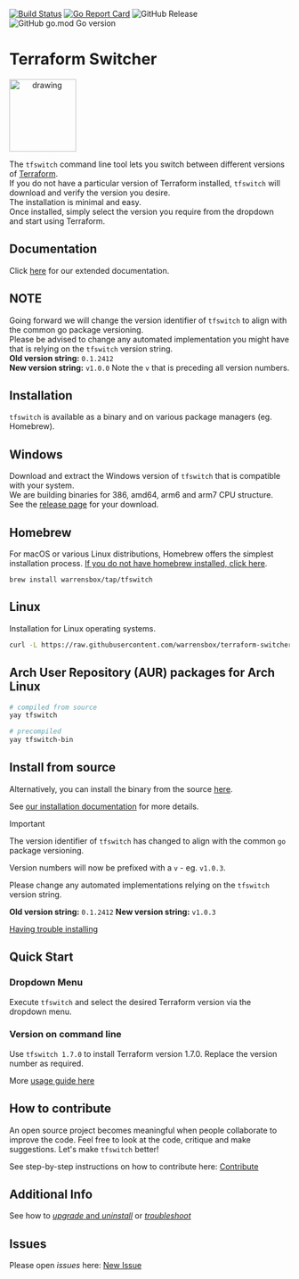 [![Build Status](https://github.com/warrensbox/terraform-switcher/actions/workflows/build.yml/badge.svg)](https://github.com/warrensbox/terraform-switcher/actions/workflows/build.yml)
[![Go Report Card](https://goreportcard.com/badge/github.com/warrensbox/terraform-switcher)](https://goreportcard.com/report/github.com/warrensbox/terraform-switcher)
![GitHub Release](https://img.shields.io/github/v/release/warrensbox/terraform-switcher)
![GitHub go.mod Go version](https://img.shields.io/github/go-mod/go-version/warrensbox/terraform-switcher)

# Terraform Switcher

<img style="text-align:center" src="https://s3.us-east-2.amazonaws.com/kepler-images/warrensbox/tfswitch/smallerlogo.png" alt="drawing" width="120" height="130"/>

The `tfswitch` command line tool lets you switch between different versions of [Terraform](https://www.terraform.io/).  
If you do not have a particular version of Terraform installed, `tfswitch` will download and verify the version you desire.  
The installation is minimal and easy.  
Once installed, simply select the version you require from the dropdown and start using Terraform.

## Documentation

Click [here](https://tfswitch.warrensbox.com) for our extended documentation.

## NOTE

Going forward we will change the version identifier of `tfswitch` to align with the common go package versioning.  
Please be advised to change any automated implementation you might have that is relying on the `tfswitch` version string.  
**Old version string:** `0.1.2412`  
**New version string:** `v1.0.0` Note the `v` that is preceding all version numbers.

## Installation

`tfswitch` is available as a binary and on various package managers (eg. Homebrew).

## Windows

Download and extract the Windows version of `tfswitch` that is compatible with your system.  
We are building binaries for 386, amd64, arm6 and arm7 CPU structure.  
See the [release page](https://github.com/warrensbox/terraform-switcher/releases/latest) for your download.

## Homebrew

For macOS or various Linux distributions, Homebrew offers the simplest installation process. <a href="https://brew.sh/" target="_blank">If you do not have homebrew installed, click here</a>.

```shell
brew install warrensbox/tap/tfswitch
```

## Linux

Installation for Linux operating systems.

```sh
curl -L https://raw.githubusercontent.com/warrensbox/terraform-switcher/master/install.sh | bash
```

## Arch User Repository (AUR) packages for Arch Linux

```sh
# compiled from source
yay tfswitch

# precompiled
yay tfswitch-bin
```

## Install from source

Alternatively, you can install the binary from the source <a href="https://github.com/warrensbox/terraform-switcher/releases" target="_blank">here</a>.

See [our installation documentation](https://tfswitch.warrensbox.com/Installation) for more details.

> [!IMPORTANT]
> The version identifier of `tfswitch` has changed to align with the common `go` package versioning.
>
> Version numbers will now be prefixed with a `v` - eg. `v1.0.3`.
>
> Please change any automated implementations relying on the `tfswitch` version string.
>
> **Old version string:** `0.1.2412`
> **New version string:** `v1.0.3`

[Having trouble installing](https://tfswitch.warrensbox.com/Troubleshoot/)

## Quick Start

### Dropdown Menu

Execute `tfswitch` and select the desired Terraform version via the dropdown menu.

### Version on command line

Use `tfswitch 1.7.0` to install Terraform version 1.7.0. Replace the version number as required.

More [usage guide here](https://tfswitch.warrensbox.com/usage/commandline/)

## How to contribute

An open source project becomes meaningful when people collaborate to improve the code.
Feel free to look at the code, critique and make suggestions. Let's make `tfswitch` better!

See step-by-step instructions on how to contribute here: [Contribute](https://tfswitch.warrensbox.com/How-to-Contribute/)

## Additional Info

See how to [*upgrade* and *uninstall*](https://tfswitch.warrensbox.com/Upgrade-or-Uninstall/) or [*troubleshoot*](https://tfswitch.warrensbox.com/Troubleshoot/)

## Issues

Please open *issues* here: [New Issue](https://github.com/warrensbox/terraform-switcher/issues)
